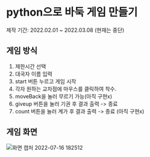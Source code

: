 # python으로 바둑 게임 만들기
제작 기간: 2022.02.01 ~ 2022.03.08 (현재는 중단)   

## 게임 방식
1. 제한시간 선택
2. 대국자 이름 입력
3. start 버튼 누르고 게임 시작
4. 각자 원하는 교차점에 마우스를 클릭하여 착수.
5. moveBack을 눌러 무르기 가능(아직 구현x)
6. giveup 버튼을 눌러 기권 후 결과 출력 -> 종료
7. count 버튼을 눌러 계가 후 결과 출력 -> 종료 (아직 구현x)
## 게임 화면
![화면 캡처 2022-07-16 182512](https://user-images.githubusercontent.com/101233934/179349100-9b255cce-28b8-4503-bcce-703cd05b6c8b.png)
